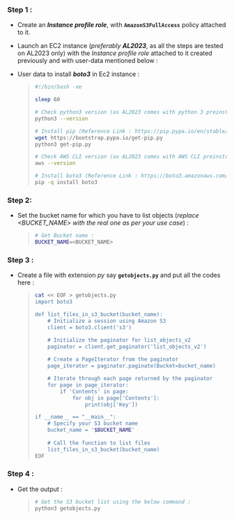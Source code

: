 ### Step 1 :

- Create an ***Instance profile role***, with **`AmazonS3FullAccess`** policy attached to it. 

- Launch an EC2 instance (*preferably* ***AL2023***, as all the steps are tested on AL2023 only) with the *Instance profile role* attached to it created previously and with user-data mentioned below :

- User data to install ***boto3*** in Ec2 instance : 

    > ```sh
    > #!/bin/bash -xe
    > 
    > sleep 60 
    > 
    > # Check python3 version (as AL2023 comes with python 3 preinstalled) :
    > python3 --version
    > 
    > # Install pip (Reference Link : https://pip.pypa.io/en/stable/installation/#get-pip-py) : 
    > wget https://bootstrap.pypa.io/get-pip.py
    > python3 get-pip.py
    > 
    > # Check AWS CLI version (as AL2023 comes with AWS CLI preinstalled) :
    > aws --version
    > 
    > # Install boto3 (Reference Link : https://boto3.amazonaws.com/v1/documentation/api/latest/guide/quickstart.html#using-the-aws-common-runtime-crt) : 
    > pip -q install boto3
    > ```

### Step 2: 

- Set the bucket name for which you have to list objects (*replace <BUCKET_NAME> with the real one as per your use case*) : 

    > ```sh
    > # Get Bucket name :
    > BUCKET_NAME=<BUCKET_NAME>
    > ```

### Step 3 : 

- Create a file with extension *py* say **`getobjects.py`** and put all the codes here : 

    > ```sh
    > cat << EOF > getobjects.py
    > import boto3
    > 
    > def list_files_in_s3_bucket(bucket_name):
    >     # Initialize a session using Amazon S3
    >     client = boto3.client('s3')
    > 
    >     # Initialize the paginator for list_objects_v2
    >     paginator = client.get_paginator('list_objects_v2')
    >     
    >     # Create a PageIterator from the paginator
    >     page_iterator = paginator.paginate(Bucket=bucket_name)
    > 
    >     # Iterate through each page returned by the paginator
    >     for page in page_iterator:
    >         if 'Contents' in page:
    >             for obj in page['Contents']:
    >                 print(obj['Key'])
    > 
    > if __name__ == "__main__":
    >     # Specify your S3 bucket name
    >     bucket_name = '$BUCKET_NAME'
    >     
    >     # Call the function to list files
    >     list_files_in_s3_bucket(bucket_name)
    > EOF
    > ```

### Step 4 : 

- Get the output : 

    > ```sh
    > # Get the S3 bucket list using the below command : 
    > python3 getobjects.py
    > ```
